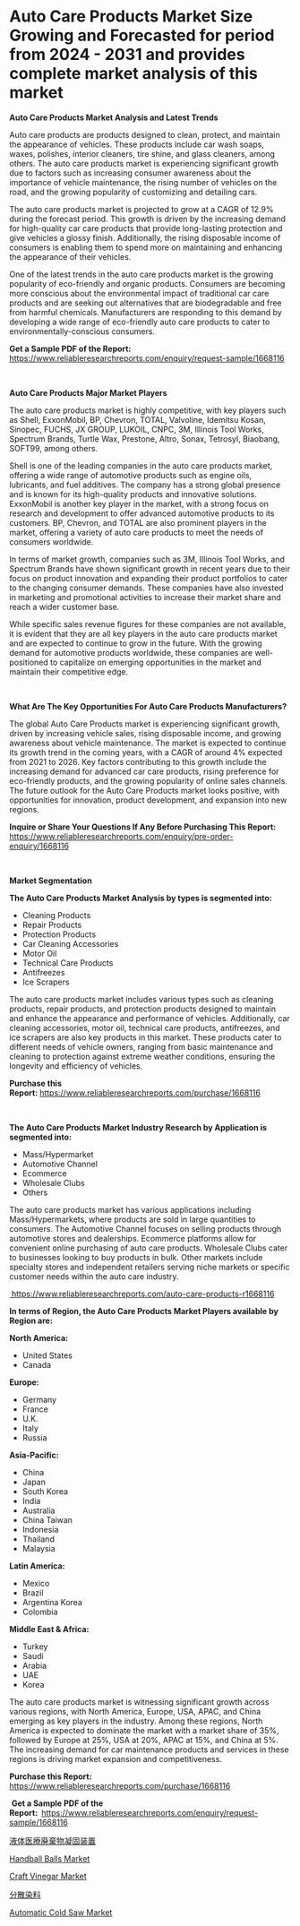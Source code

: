 <p><h1>Auto Care Products Market Size Growing and Forecasted for period from 2024 - 2031 and provides complete market analysis of this market</h1></p><p><strong>Auto Care Products Market Analysis and Latest Trends</strong></p>
<p><p>Auto care products are products designed to clean, protect, and maintain the appearance of vehicles. These products include car wash soaps, waxes, polishes, interior cleaners, tire shine, and glass cleaners, among others. The auto care products market is experiencing significant growth due to factors such as increasing consumer awareness about the importance of vehicle maintenance, the rising number of vehicles on the road, and the growing popularity of customizing and detailing cars.</p><p>The auto care products market is projected to grow at a CAGR of 12.9% during the forecast period. This growth is driven by the increasing demand for high-quality car care products that provide long-lasting protection and give vehicles a glossy finish. Additionally, the rising disposable income of consumers is enabling them to spend more on maintaining and enhancing the appearance of their vehicles. </p><p>One of the latest trends in the auto care products market is the growing popularity of eco-friendly and organic products. Consumers are becoming more conscious about the environmental impact of traditional car care products and are seeking out alternatives that are biodegradable and free from harmful chemicals. Manufacturers are responding to this demand by developing a wide range of eco-friendly auto care products to cater to environmentally-conscious consumers.</p></p>
<p><strong>Get a Sample PDF of the Report:&nbsp;</strong> <a href="https://www.reliableresearchreports.com/enquiry/request-sample/1668116">https://www.reliableresearchreports.com/enquiry/request-sample/1668116</a></p>
<p>&nbsp;</p>
<p><strong>Auto Care Products Major Market Players</strong></p>
<p><p>The auto care products market is highly competitive, with key players such as Shell, ExxonMobil, BP, Chevron, TOTAL, Valvoline, Idemitsu Kosan, Sinopec, FUCHS, JX GROUP, LUKOIL, CNPC, 3M, Illinois Tool Works, Spectrum Brands, Turtle Wax, Prestone, Altro, Sonax, Tetrosyl, Biaobang, SOFT99, among others. </p><p>Shell is one of the leading companies in the auto care products market, offering a wide range of automotive products such as engine oils, lubricants, and fuel additives. The company has a strong global presence and is known for its high-quality products and innovative solutions. ExxonMobil is another key player in the market, with a strong focus on research and development to offer advanced automotive products to its customers. BP, Chevron, and TOTAL are also prominent players in the market, offering a variety of auto care products to meet the needs of consumers worldwide.</p><p>In terms of market growth, companies such as 3M, Illinois Tool Works, and Spectrum Brands have shown significant growth in recent years due to their focus on product innovation and expanding their product portfolios to cater to the changing consumer demands. These companies have also invested in marketing and promotional activities to increase their market share and reach a wider customer base.</p><p>While specific sales revenue figures for these companies are not available, it is evident that they are all key players in the auto care products market and are expected to continue to grow in the future. With the growing demand for automotive products worldwide, these companies are well-positioned to capitalize on emerging opportunities in the market and maintain their competitive edge.</p></p>
<p>&nbsp;</p>
<p><strong>What Are The Key Opportunities For Auto Care Products Manufacturers?</strong></p>
<p><p>The global Auto Care Products market is experiencing significant growth, driven by increasing vehicle sales, rising disposable income, and growing awareness about vehicle maintenance. The market is expected to continue its growth trend in the coming years, with a CAGR of around 4% expected from 2021 to 2026. Key factors contributing to this growth include the increasing demand for advanced car care products, rising preference for eco-friendly products, and the growing popularity of online sales channels. The future outlook for the Auto Care Products market looks positive, with opportunities for innovation, product development, and expansion into new regions.</p></p>
<p><strong>Inquire or Share Your Questions If Any Before Purchasing This Report:</strong> <a href="https://www.reliableresearchreports.com/enquiry/pre-order-enquiry/1668116">https://www.reliableresearchreports.com/enquiry/pre-order-enquiry/1668116</a></p>
<p>&nbsp;</p>
<p><strong>Market Segmentation</strong></p>
<p><strong>The Auto Care Products Market Analysis by types is segmented into:</strong></p>
<p><ul><li>Cleaning Products</li><li>Repair Products</li><li>Protection Products</li><li>Car Cleaning Accessories</li><li>Motor Oil</li><li>Technical Care Products</li><li>Antifreezes</li><li>Ice Scrapers</li></ul></p>
<p><p>The auto care products market includes various types such as cleaning products, repair products, and protection products designed to maintain and enhance the appearance and performance of vehicles. Additionally, car cleaning accessories, motor oil, technical care products, antifreezes, and ice scrapers are also key products in this market. These products cater to different needs of vehicle owners, ranging from basic maintenance and cleaning to protection against extreme weather conditions, ensuring the longevity and efficiency of vehicles.</p></p>
<p><strong>Purchase this Report:&nbsp;</strong><a href="https://www.reliableresearchreports.com/purchase/1668116">https://www.reliableresearchreports.com/purchase/1668116</a></p>
<p>&nbsp;</p>
<p><strong>The Auto Care Products Market Industry Research by Application is segmented into:</strong></p>
<p><ul><li>Mass/Hypermarket</li><li>Automotive Channel</li><li>Ecommerce</li><li>Wholesale Clubs</li><li>Others</li></ul></p>
<p><p>The auto care products market has various applications including Mass/Hypermarkets, where products are sold in large quantities to consumers. The Automotive Channel focuses on selling products through automotive stores and dealerships. Ecommerce platforms allow for convenient online purchasing of auto care products. Wholesale Clubs cater to businesses looking to buy products in bulk. Other markets include specialty stores and independent retailers serving niche markets or specific customer needs within the auto care industry.</p></p>
<p><a href="https://www.reliableresearchreports.com/auto-care-products-r1668116">&nbsp;https://www.reliableresearchreports.com/auto-care-products-r1668116</a></p>
<p><strong>In terms of Region, the Auto Care Products Market Players available by Region are:</strong></p>
<p>
    <p> <strong> North America: </strong>
        <ul>
            <li>United States</li>
            <li>Canada</li>
        </ul>
        </p> 
    <p> <strong> Europe: </strong>
        <ul>
            <li>Germany</li>
            <li>France</li>
            <li>U.K.</li>
            <li>Italy</li>
            <li>Russia</li>
        </ul>
        </p> 
    <p> <strong> Asia-Pacific: </strong>
        <ul>
            <li>China</li>
            <li>Japan</li>
            <li>South Korea</li>
            <li>India</li>
            <li>Australia</li>
            <li>China Taiwan</li>
            <li>Indonesia</li>
            <li>Thailand</li>
            <li>Malaysia</li>
        </ul>
        </p> 
    <p> <strong> Latin America: </strong>
        <ul>
            <li>Mexico</li>
            <li>Brazil</li>
            <li>Argentina Korea</li>
            <li>Colombia</li>
        </ul>
        </p> 
    <p> <strong> Middle East & Africa: </strong>
        <ul>
            <li>Turkey</li>
            <li>Saudi</li>
            <li>Arabia</li>
            <li>UAE</li>
            <li>Korea</li>
        </ul>
    </p>
    </p>
<p><p>The auto care products market is witnessing significant growth across various regions, with North America, Europe, USA, APAC, and China emerging as key players in the industry. Among these regions, North America is expected to dominate the market with a market share of 35%, followed by Europe at 25%, USA at 20%, APAC at 15%, and China at 5%. The increasing demand for car maintenance products and services in these regions is driving market expansion and competitiveness.</p></p>
<p><strong>Purchase this Report: </strong><a href="https://www.reliableresearchreports.com/purchase/1668116">https://www.reliableresearchreports.com/purchase/1668116</a></p>
<p>&nbsp;<strong>Get a Sample PDF of the Report:&nbsp;&nbsp;</strong><a href="https://www.reliableresearchreports.com/enquiry/request-sample/1668116">https://www.reliableresearchreports.com/enquiry/request-sample/1668116</a></p>
<p><strong></strong></p>
<p><p><a href="https://github.com/EmoryYundt1935/Market-Research-Report-List-1/blob/main/769939253483.md">液体医療廃棄物凝固装置</a></p><p><a href="https://github.com/dx0328/Market-Research-Report-List-2/blob/main/handball-balls-market.md">Handball Balls Market</a></p><p><a href="https://github.com/juancolorado15/Market-Research-Report-List-2/blob/main/craft-vinegar-market.md">Craft Vinegar Market</a></p><p><a href="https://github.com/mcbeesbxa270/Market-Research-Report-List-2/blob/main/321615153482.md">分散染料</a></p><p><a href="https://www.linkedin.com/pulse/automatic-cold-saw-market-analysis-sze-forecasted-period-aqsge">Automatic Cold Saw Market</a></p></p>